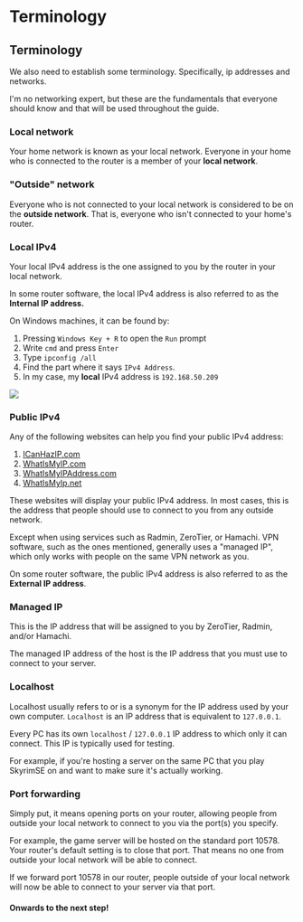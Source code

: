 # Terminology

## Terminology

We also need to establish some terminology. Specifically, ip addresses and networks.

I'm no networking expert, but these are the fundamentals that everyone should know and that will be used throughout the guide.

### **Local network**

Your home network is known as your local network. Everyone in your home who is connected to the router is a member of your **local network**.

### **"Outside" network**

Everyone who is not connected to your local network is considered to be on the **outside network**. That is, everyone who isn't connected to your home's router.

### **Local IPv4**

Your local IPv4 address is the one assigned to you by the router in your local network.

In some router software, the local IPv4 address is also referred to as the **Internal IP address.**

On Windows machines, it can be found by:

1. Pressing `Windows Key + R` to open the `Run` prompt
2. Write `cmd` and press `Enter`
3. Type `ipconfig /all`
4. Find the part where it says `IPv4 Address`.
5. In my case, my **local** IPv4 address is `192.168.50.209`

![](https://i.imgur.com/iW0F9Pq.gif)

### **Public IPv4**

Any of the following websites can help you find your public IPv4 address:

1. [ICanHazIP.com](https://icanhazip.com/)
2. [WhatIsMyIP.com](https://www.whatismyip.com/)
3. [WhatIsMyIPAddress.com](https://whatismyipaddress.com/)
4. [WhatIsMyIp.net](https://www.whatismyip.net/)

These websites will display your public IPv4 address. In most cases, this is the address that people should use to connect to you from any outside network.

Except when using services such as Radmin, ZeroTier, or Hamachi. VPN software, such as the ones mentioned, generally uses a "managed IP", which only works with people on the same VPN network as you.

On some router software, the public IPv4 address is also referred to as the **External IP address**.

### **Managed IP**

This is the IP address that will be assigned to you by ZeroTier, Radmin, and/or Hamachi.

The managed IP address of the host is the IP address that you must use to connect to your server.

### **Localhost**

Localhost usually refers to or is a synonym for the IP address used by your own computer. `Localhost` is an IP address that is equivalent to `127.0.0.1`.

Every PC has its own `localhost` / `127.0.0.1` IP address to which only it can connect. This IP is typically used for testing.

For example, if you're hosting a server on the same PC that you play SkyrimSE on and want to make sure it's actually working.

### **Port forwarding**

Simply put, it means opening ports on your router, allowing people from outside your local network to connect to you via the port(s) you specify.

For example, the game server will be hosted on the standard port 10578. Your router's default setting is to close that port. That means no one from outside your local network will be able to connect.

If we forward port 10578 in our router, people outside of your local network will now be able to connect to your server via that port.

#### Onwards to the next step!
